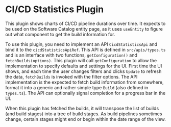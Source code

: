 # CI/CD Statistics Plugin

This plugin shows charts of CI/CD pipeline durations over time. It expects to be used on the Software Catalog entity page, as it uses `useEntity` to figure out what component to get the build information for.

To use this plugin, you need to implement an API `CicdStatisticsApi` and bind it to the `cicdStatisticsApiRef`. This API is defined in `src/apis/types.ts` and is an interface with two functions, `getConfiguration()` and `fetchBuilds(options)`. This plugin will call `getConfiguration` to allow the implementation to specify defaults and settings for the UI. First time the UI shows, and each time the user changes filters and clicks `Update` to refresh the data, `fetchBuilds` is invoked with the filter options. The API implementation is the expected to fetch build information from somewhere, format it into a generic and rather simple type `Build` (also defined in `types.ts`). The API can optionally signal completion for a progress bar in the UI.

When this plugin has fetched the builds, it will transpose the list of builds (and build stages) into a tree of build stages. As build pipelines sometimes change, certain stages might end or begin within the date range of the view.
